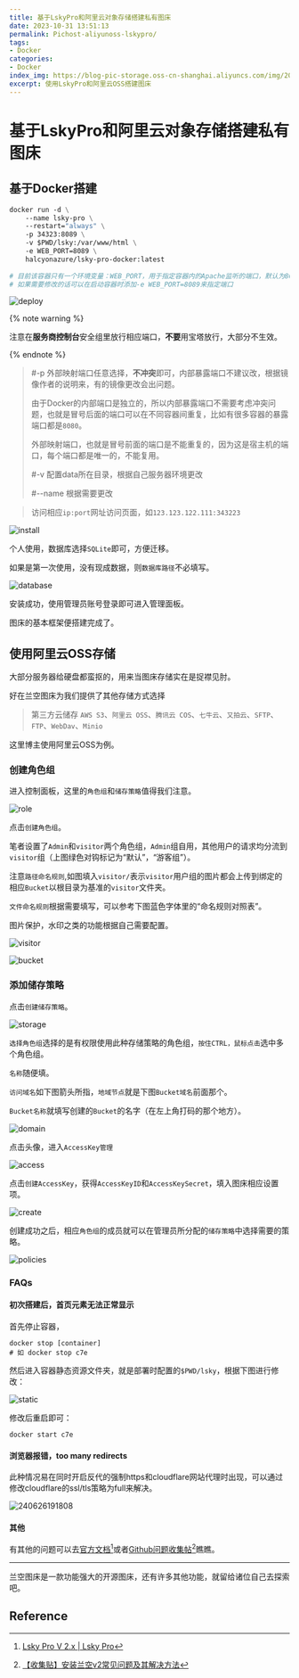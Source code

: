```yaml
---
title: 基于LskyPro和阿里云对象存储搭建私有图床
date: 2023-10-31 13:51:13
permalink: Pichost-aliyunoss-lskypro/
tags:
- Docker
categories:
- Docker
index_img: https://blog-pic-storage.oss-cn-shanghai.aliyuncs.com/img/202310311353472.png
excerpt: 使用LskyPro和阿里云OSS搭建图床
---
```


# 基于LskyPro和阿里云对象存储搭建私有图床

## 基于Docker搭建

```dockerfile
docker run -d \
    --name lsky-pro \
    --restart="always" \
    -p 34323:8089 \
    -v $PWD/lsky:/var/www/html \
    -e WEB_PORT=8089 \
    halcyonazure/lsky-pro-docker:latest
    
# 目前该容器只有一个环境变量：WEB_PORT，用于指定容器内的Apache监听的端口，默认为8089
# 如果需要修改的话可以在启动容器时添加-e WEB_PORT=8089来指定端口
```

![deploy](https://blog-pic-storage.oss-cn-shanghai.aliyuncs.com/img/202311142012446.png)

{% note warning %}

注意在**服务商控制台**安全组里放行相应端口，**不要**用宝塔放行，大部分不生效。

{% endnote %}

> #-p 外部映射端口任意选择，**不冲突**即可，内部暴露端口不建议改，根据镜像作者的说明来，有的镜像更改会出问题。
>
> 由于Docker的内部端口是独立的，所以内部暴露端口不需要考虑冲突问题，也就是冒号后面的端口可以在不同容器间重复，比如有很多容器的暴露端口都是`8080`。
>
> 外部映射端口，也就是冒号前面的端口是不能重复的，因为这是宿主机的端口，每个端口都是唯一的，不能复用。
>
> #-v 配置data所在目录，根据自己服务器环境更改
>
> #--name 根据需要更改

> 访问相应`ip:port`网址访问页面，如`123.123.122.111:343223`

![install](https://blog-pic-storage.oss-cn-shanghai.aliyuncs.com/img/202311142016579.png)

个人使用，数据库选择`SQLite`即可，方便迁移。

如果是第一次使用，没有现成数据，则`数据库路径`不必填写。

![database](https://blog-pic-storage.oss-cn-shanghai.aliyuncs.com/img/202311142018169.png)

安装成功，使用管理员账号登录即可进入管理面板。

图床的基本框架便搭建完成了。

## 使用阿里云OSS存储

大部分服务器给硬盘都蛮抠的，用来当图床存储实在是捉襟见肘。

好在兰空图床为我们提供了其他存储方式选择

> 第三方云储存 `AWS S3`、`阿里云 OSS`、`腾讯云 COS`、`七牛云`、`又拍云`、`SFTP`、`FTP`、`WebDav`、`Minio`

这里博主使用阿里云OSS为例。

### 创建角色组

进入控制面板，这里的`角色组`和`储存策略`值得我们注意。

![role](https://blog-pic-storage.oss-cn-shanghai.aliyuncs.com/img/202311142029307.png)

点击`创建角色组`。

笔者设置了`Admin`和`visitor`两个角色组，`Admin`组自用，其他用户的请求均分流到`visitor`组（上图绿色对钩标记为“默认”，“游客组”）。

注意`路径命名规则`,如图填入`visitor/`表示`visitor`用户组的图片都会上传到绑定的相应`Bucket`以根目录为基准的`visitor`文件夹。

`文件命名规则`根据需要填写，可以参考下图蓝色字体里的“命名规则对照表”。

图片保护，水印之类的功能根据自己需要配置。

![visitor](https://blog-pic-storage.oss-cn-shanghai.aliyuncs.com/img/202311142035944.png)

![bucket](https://blog-pic-storage.oss-cn-shanghai.aliyuncs.com/img/202311142040572.png)

### 添加储存策略

点击`创建储存策略`。

![storage](https://blog-pic-storage.oss-cn-shanghai.aliyuncs.com/img/202311142048699.png)

`选择角色组`选择的是有权限使用此种存储策略的角色组，`按住CTRL，鼠标点击`选中多个角色组。

`名称`随便填。

`访问域名`如下图箭头所指，`地域节点`就是下图`Bucket域名`前面那个。

`Bucket名称`就填写创建的`Bucket`的名字（在左上角打码的那个地方）。

![domain](https://blog-pic-storage.oss-cn-shanghai.aliyuncs.com/img/202311142053700.png)

点击头像，进入`AccessKey管理`

![access](https://blog-pic-storage.oss-cn-shanghai.aliyuncs.com/img/202311142058889.png)

点击`创建AccessKey`，获得`AccessKeyID`和`AccessKeySecret`，填入图床相应设置项。

![create](https://blog-pic-storage.oss-cn-shanghai.aliyuncs.com/img/202311142100360.png)

创建成功之后，相应`角色组`的成员就可以在管理员所分配的`储存策略`中选择需要的策略。

![policies](https://blog-pic-storage.oss-cn-shanghai.aliyuncs.com/img/202311142103877.png)

### FAQs

#### 初次搭建后，首页元素无法正常显示

首先停止容器，

```
docker stop [container]
# 如 docker stop c7e
```

然后进入容器静态资源文件夹，就是部署时配置的`$PWD/lsky`，根据下图进行修改：

![static](https://blog-pic-storage.oss-cn-shanghai.aliyuncs.com/img/202311142107577.png)

修改后重启即可：

```
docker start c7e
```

#### 浏览器报错，too many redirects

此种情况易在同时开启反代的强制https和cloudflare网站代理时出现，可以通过修改cloudflare的ssl/tls策略为full来解决。

![240626191808](https://blog-pic-storage.oss-cn-shanghai.aliyuncs.com/img/202406261925916.png)

#### 其他

有其他的问题可以去[官方文档](https://docs.lsky.pro/docs/free/v2/)[^2]或者[Github问题收集帖](https://github.com/lsky-org/lsky-pro/discussions/357)[^3]瞧瞧。

---

兰空图床是一款功能强大的开源图床，还有许多其他功能，就留给诸位自己去探索吧。

## Reference

[^1]:[HalcyonAzure/lsky-pro-docker](https://github.com/HalcyonAzure/lsky-pro-docker)
[^2]:[Lsky Pro V 2.x | Lsky Pro](https://docs.lsky.pro/docs/free/v2/)
[^3]:[【收集贴】安装兰空v2常见问题及其解决方法](https://github.com/lsky-org/lsky-pro/discussions/357)
